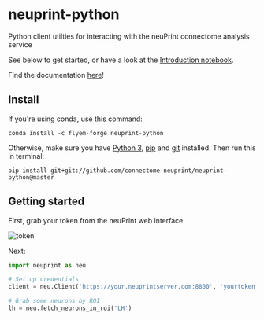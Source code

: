 neuprint-python
===============================
Python client utilties for interacting with the neuPrint connectome analysis service

See below to get started, or have a look at the [Introduction notebook](examples/Introduction.ipynb).

Find the documentation [here](https://neuprint-python.readthedocs.io)!

## Install

If you're using conda, use this command:

```shell
conda install -c flyem-forge neuprint-python
```

Otherwise, make sure you have [Python 3](https://www.python.org),
[pip](https://pip.pypa.io/en/stable/installing/) and
[git](https://git-scm.com) installed. Then run this in terminal:

```shell
pip install git+git://github.com/connectome-neuprint/neuprint-python@master
```

## Getting started

First, grab your token from the neuPrint web interface.

![token](examples/img/token-screenshot.png)

Next:

```Python
import neuprint as neu

# Set up credentials
client = neu.Client('https://your.neuprintserver.com:8800', 'yourtoken')

# Grab some neurons by ROI
lh = neu.fetch_neurons_in_roi('LH')
```

